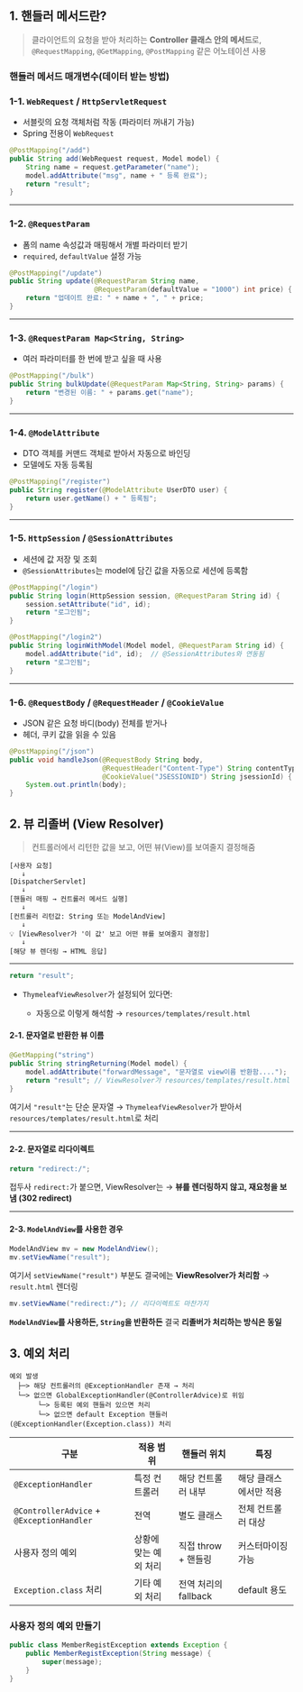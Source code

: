 

## 1. 핸들러 메서드란?

> 클라이언트의 요청을 받아 처리하는 **Controller 클래스 안의 메서드**로, `@RequestMapping`, `@GetMapping`, `@PostMapping` 같은 어노테이션 사용


### 핸들러 메서드 매개변수(데이터 받는 방법)

### 1-1. `WebRequest` / `HttpServletRequest`

* 서블릿의 요청 객체처럼 작동 (파라미터 꺼내기 가능)
* Spring 전용이 `WebRequest`

```java
@PostMapping("/add")
public String add(WebRequest request, Model model) {
    String name = request.getParameter("name");
    model.addAttribute("msg", name + " 등록 완료");
    return "result";
}
```

---

### 1-2. `@RequestParam`

* 폼의 name 속성값과 매핑해서 개별 파라미터 받기
* `required`, `defaultValue` 설정 가능

```java
@PostMapping("/update")
public String update(@RequestParam String name,
                     @RequestParam(defaultValue = "1000") int price) {
    return "업데이트 완료: " + name + ", " + price;
}
```

---

### 1-3. `@RequestParam Map<String, String>`

* 여러 파라미터를 한 번에 받고 싶을 때 사용

```java
@PostMapping("/bulk")
public String bulkUpdate(@RequestParam Map<String, String> params) {
    return "변경된 이름: " + params.get("name");
}
```

---

### 1-4. `@ModelAttribute`

* DTO 객체를 커맨드 객체로 받아서 자동으로 바인딩
* 모델에도 자동 등록됨

```java
@PostMapping("/register")
public String register(@ModelAttribute UserDTO user) {
    return user.getName() + " 등록됨";
}
```

---

### 1-5. `HttpSession` / `@SessionAttributes`

* 세션에 값 저장 및 조회
* `@SessionAttributes`는 model에 담긴 값을 자동으로 세션에 등록함

```java
@PostMapping("/login")
public String login(HttpSession session, @RequestParam String id) {
    session.setAttribute("id", id);
    return "로그인됨";
}
```

```java
@PostMapping("/login2")
public String loginWithModel(Model model, @RequestParam String id) {
    model.addAttribute("id", id);  // @SessionAttributes와 연동됨
    return "로그인됨";
}
```

---

### 1-6. `@RequestBody` / `@RequestHeader` / `@CookieValue`

* JSON 같은 요청 바디(body) 전체를 받거나
* 헤더, 쿠키 값을 읽을 수 있음

```java
@PostMapping("/json")
public void handleJson(@RequestBody String body,
                       @RequestHeader("Content-Type") String contentType,
                       @CookieValue("JSESSIONID") String jsessionId) {
    System.out.println(body);
}
```

## 2. 뷰 리졸버 (View Resolver)


> 컨트롤러에서 리턴한 값을 보고, 어떤 뷰(View)를 보여줄지 결정해줌

```
[사용자 요청]
   ↓
[DispatcherServlet]
   ↓
[핸들러 매핑 → 컨트롤러 메서드 실행]
   ↓
[컨트롤러 리턴값: String 또는 ModelAndView]
   ↓
💡 [ViewResolver가 '이 값' 보고 어떤 뷰를 보여줄지 결정함]
   ↓
[해당 뷰 렌더링 → HTML 응답]
```

---

```java
return "result";
```

* `ThymeleafViewResolver`가 설정되어 있다면:

  * 자동으로 이렇게 해석함 → `resources/templates/result.html`

#### 2-1. 문자열로 반환한 뷰 이름

```java
@GetMapping("string")
public String stringReturning(Model model) {
    model.addAttribute("forwardMessage", "문자열로 view이름 반환함....");
    return "result"; // ViewResolver가 resources/templates/result.html 로 연결해줌
}
```

여기서 `"result"`는 단순 문자열
→ `ThymeleafViewResolver`가 받아서 `resources/templates/result.html`로 처리

---

#### 2-2. 문자열로 리다이렉트

```java
return "redirect:/";
```

접두사 `redirect:`가 붙으면, ViewResolver는
→ **뷰를 렌더링하지 않고, 재요청을 보냄 (302 redirect)**

---

#### 2-3. `ModelAndView`를 사용한 경우

```java
ModelAndView mv = new ModelAndView();
mv.setViewName("result");
```

여기서 `setViewName("result")` 부분도 결국에는
**ViewResolver가 처리함** → `result.html` 렌더링

```java
mv.setViewName("redirect:/"); // 리다이렉트도 마찬가지
```

**`ModelAndView`를 사용하든, `String`을 반환하든**
결국 **리졸버가 처리하는 방식은 동일**


## 3. 예외 처리

```
예외 발생
  ├─> 해당 컨트롤러의 @ExceptionHandler 존재 → 처리
  └─> 없으면 GlobalExceptionHandler(@ControllerAdvice)로 위임
       └─> 등록된 예외 핸들러 있으면 처리
       └─> 없으면 default Exception 핸들러 (@ExceptionHandler(Exception.class)) 처리
```

| 구분                                        | 적용 범위        | 핸들러 위치          | 특징           |
| ----------------------------------------- | ------------ | --------------- | ------------ |
| `@ExceptionHandler`                       | 특정 컨트롤러      | 해당 컨트롤러 내부      | 해당 클래스에서만 적용 |
| `@ControllerAdvice` + `@ExceptionHandler` | 전역           | 별도 클래스          | 전체 컨트롤러 대상   |
| 사용자 정의 예외                                 | 상황에 맞는 예외 처리 | 직접 throw + 핸들링  | 커스터마이징 가능    |
| `Exception.class` 처리                      | 기타 예외 처리     | 전역 처리의 fallback | default 용도   |


### 사용자 정의 예외 만들기

```java
public class MemberRegistException extends Exception {
    public MemberRegistException(String message) {
        super(message);
    }
}
```